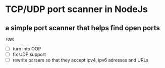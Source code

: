 # TCP/UDP port scanner in NodeJs

## a simple port scanner that helps find open ports

    TODO
- [ ] turn into OOP
- [ ] fix UDP support
- [ ] rewrite parsers so that they accept ipv4, ipv6 adresses and URLs
